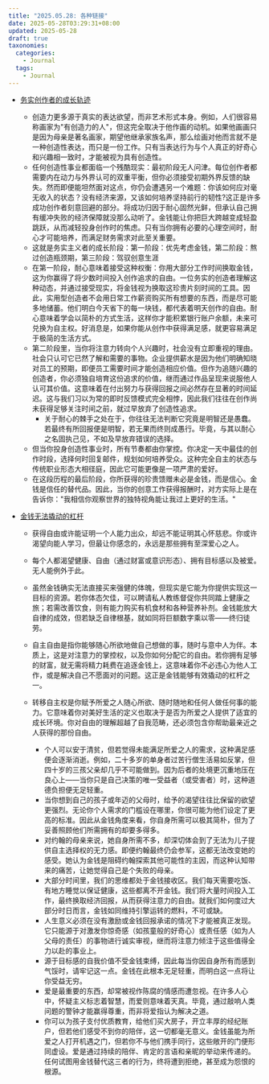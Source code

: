 ```yaml
---
title: "2025.05.28: 各种链接"
date: 2025-05-28T03:29:31+08:00
updated: 2025-05-28
draft: true
taxonomies:
  categories:
    - Journal
  tags:
    - Journal
---
```


- [务实创作者的成长轨迹](https://moretothat.com/the-arc-of-the-practical-creator/)

  - 创造力更多源于真实的表达欲望，而非艺术形式本身。例如，人们很容易称画家为"有创造力的人"，但这完全取决于他作画的动机。如果他画画只是因为母亲是著名画家，期望他继承家族名声，那么绘画对他而言就不是一种创造性表达，而只是一份工作。只有当表达行为与个人真正的好奇心和兴趣相一致时，才能被视为具有创造性。
  - 任何创造性事业都面临一个残酷现实：最初阶段无人问津。每位创作者都需要内在动力与外界认可的双重平衡，但你必须接受初期外界反馈的缺失。然而即便能坦然面对这点，你仍会遭遇另一个难题：你该如何应对毫无收入的状态？没有经济来源，又该如何培养坚持前行的韧性?这正是许多成功创作者刻意回避的部分。将成功归因于耐心固然光鲜，但承认自己拥有缓冲失败的经济保障就没那么动听了。金钱能让你把巨大跨越变成轻盈跳跃，从而减轻投身创作时的焦虑。只有当你拥有必要的心理空间时，耐心才可能培养，而满足财务需求对此至关重要。
  - 这就是务实主义者的成长阶段：第一阶段：优先考虑金钱，第二阶段：熬过创造瓶颈期，第三阶段：驾驭创意生涯
  - 在第一阶段，耐心意味着接受这种权衡：你用大部分工作时间换取金钱，这为你赢得了将少数时间投入创作追求的自由。一位务实的创造者理解这种动态，并通过接受现实，将金钱视为换取这珍贵片刻时间的工具。因此，实用型创造者不会用日常工作薪资购买所有想要的东西，而是尽可能多地储蓄。他们明白今天省下的每一块钱，都代表着明天创作的自由。耐心意味着学会以简朴的方式生活，这样你才能积累银行账户余额，未来可兑换为自主权。好消息是，如果你能从创作中获得满足感，就更容易满足于极简的生活方式。
  - 第二阶段里，当你将注意力转向个人兴趣时，社会没有立即重视的理由。社会只认可它已然了解和需要的事物。企业提供薪水是因为他们明确知晓对员工的预期，即便员工需要时间才能创造相应价值。但作为追随兴趣的创造者，你必须独自培育这份追求的价值，继而通过作品呈现来说服他人认可其价值。这意味着在付出努力与获得回报之间必然存在显著的时间延迟。这与我们习以为常的即时反馈模式完全相悖，因此我们往往在创作尚未获得足够关注时间之前，就过早放弃了创造性追求。
    - 关于耐心的棘手之处在于，你往往无法判断它究竟是明智还是愚蠢。若最终有所回报便是明智，若无果而终则成愚行。毕竟，与其以耐心之名固执己见，不如及早放弃错误的选择。
  - 但当你投身创造性事业时，所有节奏都由你掌控。你决定一天中最佳的创作时段，选择何时回复邮件，规划如何培养受众。这种完全自主的状态与传统职业形态大相径庭，因此它可能更像是一项严肃的爱好。
  - 在这段历程的最后阶段，你所获得的珍贵馈赠未必是金钱，而是信心。金钱是信任的替代品。因此，当你的创意工作获得报酬时，对方实际上是在告诉你："我相信你观察世界的独特视角能让我过上更好的生活。"

- [金钱无法撬动的杠杆](https://moretothat.com/the-levers-that-money-cant-pull/)

  - 获得自由或许能证明一个人能力出众，却远不能证明其心怀慈悲。你或许渴望向能人学习，但最让你感念的，永远是那些拥有至深爱心之人。
  - 每个人都渴望健康、自由（通过财富或意识形态）、拥有目标感以及被爱。无人能例外于此。
  - 虽然金钱确实无法直接买来强健的体魄，但现实是它能为你提供实现这一目标的资源。若你体态欠佳，可以聘请私人教练督促你共同踏上健康之旅；若需改善饮食，则有能力购买有机食材和各种营养补剂。金钱能放大自律的成效，但若缺乏自律根基，就如同将巨额数字乘以零——终归徒劳。
  - 自主自由是指你能够随心所欲地做自己想做的事，随时与意中人为伴。本质上，这是对注意力的掌控权，以及你如何分配它的自由。若你拥有足够的财富，就无需将精力耗费在追逐金钱上，这意味着你不必违心为他人工作，或是解决自己不愿面对的问题。这正是金钱能够有效撬动的杠杆之一。
  - 转移自主权是你赋予所爱之人随心所欲、随时随地和任何人做任何事的能力。它意味着你对美好生活的定义也取决于是否为所爱之人提供了适宜的成长环境。你对自由的理解超越了自我范畴，还必须包含你帮助最亲近之人获得的那份自由。

    - 个人可以安于清贫，但若觉得未能满足所爱之人的需求，这种满足感便会逐渐消逝。例如，二十多岁的单身者过苦行僧生活易如反掌，但四十岁的三孩父亲却几乎不可能做到。因为后者的处境更沉重地压在良心上——当你只是自己决策的唯一受益者（或受害者）时，这种道德负担便无足轻重。
    - 当你想到自己的孩子或年迈的父母时，给予的渴望往往比保留的欲望更强烈。无论你个人需求的门槛设在哪里，你很可能为他们设定了更高的标准。因此从金钱角度来看，你自身所需可以极其简朴，但为了妥善照顾他们所需拥有的却要多得多。
    - 对约翰的母亲来说，她自身所需不多，却深切体会到了无法为儿子提供自主选择权的无力感。即便约翰最终仍会参军，这都无法改变她的感受。她认为金钱是阻碍约翰探索其他可能性的主因，而这种认知带来的痛苦，让她觉得自己是个失败的母亲。
    - 大部分时间里，我们的思维都处于金钱接收区。我们每天需要吃饭、有地方睡觉以保证健康，这些都离不开金钱。我们将大量时间投入工作，最终换取经济回报，从而获得注意力的自由。就我们如何度过大部分时日而言，金钱如同维持引擎运转的燃料，不可或缺。
    - 人生意义必须在没有激励或金钱回报承诺的情况下才能被真正发现。它只能源于对激发你惊奇感（如孩童般的好奇心）或责任感（如为人父母的责任）的事物进行诚实审视，继而将注意力倾注于这些值得全力以赴的事业上。
    - 源于目标感的自我价值不受金钱束缚，因此每当你因自身所有而感到气馁时，请牢记这一点。金钱在此根本无足轻重，而明白这一点将让你受益无穷。
    - 爱是最重要的东西，却常被视作陈腐的情感而遭忽视。在许多人心中，怀疑主义标志着智慧，而爱则意味着天真。毕竟，通过敲响人类问题的警钟才能赢得尊重，而非将爱指认为解决之道。
    - 你可以为孩子支付优质教育，给他们买大房子，开立丰厚的经纪账户，但若他们感受不到你的陪伴，这一切都毫无意义。金钱虽能为所爱之人打开机遇之门，但若你不与他们携手同行，这些敞开的门便形同虚设。爱是通过持续的陪伴、肯定的言语和亲昵的举动来传递的。任何试图用金钱替代这三者的行为，终将遭到拒绝，甚至成为怨恨的根源。

